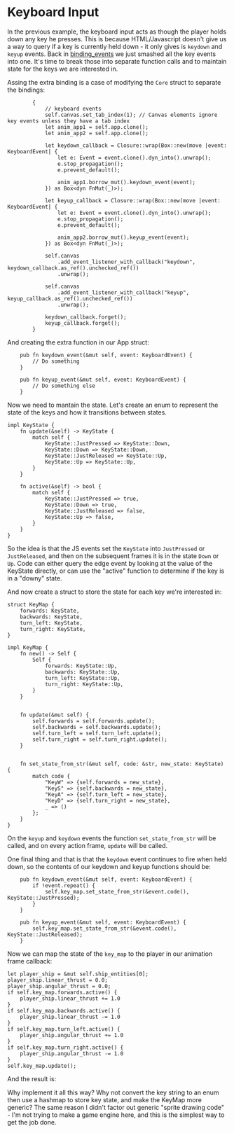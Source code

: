 # Keyboard Input

In the previous example, the keyboard input acts as though the player
holds down any key he presses. This is because HTML/Javascript doesn't
give us a way to query if a key is currently held down - it only gives
is `keydown` and `keyup` events. Back in 
[binding_events](../binding_events/index.md) we just smashed all
the key events into one. It's time to break those into separate function
calls and to maintain state for the keys we are interested in.

Assing the extra binding is a case of modifying the `Core` struct to
separate the bindings:
```
        {
            // keyboard events
            self.canvas.set_tab_index(1); // Canvas elements ignore key events unless they have a tab index
            let anim_app1 = self.app.clone();
            let anim_app2 = self.app.clone();

            let keydown_callback = Closure::wrap(Box::new(move |event: KeyboardEvent| {
                let e: Event = event.clone().dyn_into().unwrap();
                e.stop_propagation();
                e.prevent_default();

                anim_app1.borrow_mut().keydown_event(event);
            }) as Box<dyn FnMut(_)>);
            
            let keyup_callback = Closure::wrap(Box::new(move |event: KeyboardEvent| {
                let e: Event = event.clone().dyn_into().unwrap();
                e.stop_propagation();
                e.prevent_default();

                anim_app2.borrow_mut().keyup_event(event);
            }) as Box<dyn FnMut(_)>);

            self.canvas
                .add_event_listener_with_callback("keydown", keydown_callback.as_ref().unchecked_ref())
                .unwrap();
                
            self.canvas
                .add_event_listener_with_callback("keyup", keyup_callback.as_ref().unchecked_ref())
                .unwrap();

            keydown_callback.forget();
            keyup_callback.forget();
        }
```

And creating the extra function in our App struct:
```
    pub fn keydown_event(&mut self, event: KeyboardEvent) {
        // Do something
    }
    
    pub fn keyup_event(&mut self, event: KeyboardEvent) {
        // Do something else
    }
```

Now we need to mantain the state. Let's create an enum to represent
the state of the keys and how it transitions between states.
```
impl KeyState {
    fn update(&self) -> KeyState {
        match self {
            KeyState::JustPressed => KeyState::Down,
            KeyState::Down => KeyState::Down,
            KeyState::JustReleased => KeyState::Up,
            KeyState::Up => KeyState::Up,
        }
    }
    
    fn active(&self) -> bool {
        match self {
            KeyState::JustPressed => true,
            KeyState::Down => true,
            KeyState::JustReleased => false,
            KeyState::Up => false,
        }
    }
}
```
So the idea is that the JS events set the `KeyState` into
`JustPressed` or `JustReleased`, and then on the subsequent frames
it is in the state `Down` or `Up`. Code can either query the edge event
by looking at the value of the KeyState directly, or can use the "active"
function to determine if the key is in a "downy" state.

And now create a struct to store the state for each key we're interested in:

```
struct KeyMap {
    forwards: KeyState,
    backwards: KeyState,
    turn_left: KeyState,
    turn_right: KeyState,
}

impl KeyMap {
    fn new() -> Self {
        Self {
            forwards: KeyState::Up,
            backwards: KeyState::Up,
            turn_left: KeyState::Up,
            turn_right: KeyState::Up,
        }
    }
    
    
    fn update(&mut self) {
        self.forwards = self.forwards.update();
        self.backwards = self.backwards.update();
        self.turn_left = self.turn_left.update();
        self.turn_right = self.turn_right.update();
    }
    
    
    fn set_state_from_str(&mut self, code: &str, new_state: KeyState) {
        match code {
            "KeyW" => {self.forwards = new_state},
            "KeyS" => {self.backwards = new_state},
            "KeyA" => {self.turn_left = new_state},
            "KeyD" => {self.turn_right = new_state},
            _ => ()
        };
    }
}
```
On the `keyup` and `keydown` events the function `set_state_from_str` will
be called, and on every action frame, `update` will be called.

One final thing and that is that the `keydown` event continues to fire when
held down, so the contents of our keydown and keyup functions should be:
```
    pub fn keydown_event(&mut self, event: KeyboardEvent) {
        if !event.repeat() {
            self.key_map.set_state_from_str(&event.code(), KeyState::JustPressed);
        }
    }
    
    pub fn keyup_event(&mut self, event: KeyboardEvent) {
        self.key_map.set_state_from_str(&event.code(), KeyState::JustReleased);
    }
```

Now we can map the state of the `key_map` to the player in our animation frame
callback:
```
let player_ship = &mut self.ship_entities[0];
player_ship.linear_thrust = 0.0;
player_ship.angular_thrust = 0.0;
if self.key_map.forwards.active() {
    player_ship.linear_thrust += 1.0
}
if self.key_map.backwards.active() {
    player_ship.linear_thrust -= 1.0
}
if self.key_map.turn_left.active() {
    player_ship.angular_thrust += 1.0
}
if self.key_map.turn_right.active() {
    player_ship.angular_thrust -= 1.0
}
self.key_map.update();
```

And the result is:
<canvas id="swoop_ship_keyboard_input"></canvas>

Why implement it all this way? Why not convert the key string to an 
enum then use a hashmap to store key state, and make the KeyMap more 
generic? The same reason I didn't factor out generic "sprite drawing 
code" - I'm not trying to make a game engine here, and this is the 
simplest way to get the job done.

